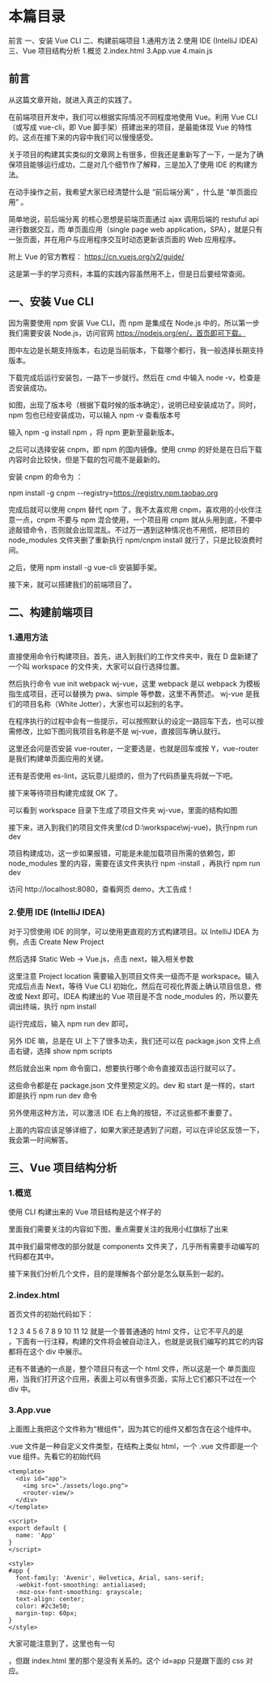 # 本篇目录

前言
一、安装 Vue CLI
二、构建前端项目
1.通用方法
2.使用 IDE (IntelliJ IDEA)
三、Vue 项目结构分析
1.概览
2.index.html
3.App.vue
4.main.js

## 前言

从这篇文章开始，就进入真正的实践了。

在前端项目开发中，我们可以根据实际情况不同程度地使用 Vue。利用 Vue CLI（或写成 vue-cli，即 Vue 脚手架）搭建出来的项目，是最能体现 Vue 的特性的。这点在接下来的内容中我们可以慢慢感受。

关于项目的构建其实类似的文章网上有很多，但我还是重新写了一下，一是为了确保项目能够运行成功，二是对几个细节作了解释，三是加入了使用 IDE 的构建方法。

在动手操作之前，我希望大家已经清楚什么是 “前后端分离” ，什么是 “单页面应用” 。

简单地说，前后端分离 的核心思想是前端页面通过 ajax 调用后端的 restuful api 进行数据交互，而 单页面应用（single page web application，SPA），就是只有一张页面，并在用户与应用程序交互时动态更新该页面的 Web 应用程序。

附上 Vue 的官方教程：
https://cn.vuejs.org/v2/guide/

这是第一手的学习资料，本篇的实践内容虽然用不上，但是日后要经常查阅。

## 一、安装 Vue CLI

因为需要使用 npm 安装 Vue CLI，而 npm 是集成在 Node.js 中的，所以第一步我们需要安装 Node.js，访问官网 https://nodejs.org/en/，首页即可下载。

图中左边是长期支持版本，右边是当前版本，下载哪个都行，我一般选择长期支持版本。

下载完成后运行安装包，一路下一步就行。然后在 cmd 中输入 node -v，检查是否安装成功。

如图，出现了版本号（根据下载时候的版本确定），说明已经安装成功了。同时，npm 包也已经安装成功，可以输入 npm -v 查看版本号

输入 npm -g install npm ，将 npm 更新至最新版本。


之后可以选择安装 cnpm，即 npm 的国内镜像。使用 cnmp 的好处是在日后下载内容时会比较快，但是下载的包可能不是最新的。

安装 cnpm 的命令为 ：

npm install -g cnpm --registry=https://registry.npm.taobao.org

完成后就可以使用 cnpm 替代 npm 了，我不太喜欢用 cnpm，喜欢用的小伙伴注意一点，cnpm 不要与 npm 混合使用，一个项目用 cnpm 就从头用到底，不要中途敲错命令，否则就会出现混乱。不过万一遇到这种情况也不用慌，把项目的 node_modules 文件夹删了重新执行 npm/cnpm install 就行了，只是比较浪费时间。

之后，使用 npm install -g vue-cli 安装脚手架。

接下来，就可以搭建我们的前端项目了。

## 二、构建前端项目

### 1.通用方法

直接使用命令行构建项目。首先，进入到我们的工作文件夹中，我在 D 盘新建了一个叫 workspace 的文件夹，大家可以自行选择位置。

然后执行命令 vue init webpack wj-vue，这里 webpack 是以 webpack 为模板指生成项目，还可以替换为 pwa、simple 等参数，这里不再赘述。 wj-vue 是我们的项目名称（White Jotter），大家也可以起别的名字。

在程序执行的过程中会有一些提示，可以按照默认的设定一路回车下去，也可以按需修改，比如下图问我项目名称是不是 wj-vue，直接回车确认就行。


这里还会问是否安装 vue-router，一定要选是，也就是回车或按 Y，vue-router 是我们构建单页面应用的关键。

还有是否使用 es-lint，这玩意儿挺烦的，但为了代码质量先将就一下吧。

接下来等待项目构建完成就 OK 了。

可以看到 workspace 目录下生成了项目文件夹 wj-vue，里面的结构如图

接下来，进入到我们的项目文件夹里(cd D:\workspace\wj-vue)，执行npm run dev

项目构建成功，这一步如果报错，可能是未能加载项目所需的依赖包，即 node_modules 里的内容，需要在该文件夹执行 npm -install ，再执行 npm run dev

访问 http://localhost:8080，查看网页 demo，大工告成！

### 2.使用 IDE (IntelliJ IDEA)

对于习惯使用 IDE 的同学，可以使用更直观的方式构建项目。以 IntelliJ IDEA 为例，点击 Create New Project

然后选择 Static Web -> Vue.js，点击 next，输入相关参数


这里注意 Project location 需要输入到项目文件夹一级而不是 workspace。输入完成后点击 Next，等待 Vue CLI 初始化，然后在可视化界面上确认项目信息，修改或 Next 即可。IDEA 构建出的 Vue 项目是不含 node_modules 的，所以要先调出终端，执行 npm install

运行完成后，输入 npm run dev 即可。

另外 IDE 嘛，总是在 UI 上下了很多功夫，我们还可以在 package.json 文件上点击右键，选择 show npm scripts

然后就会出来 npm 命令窗口，想要执行哪个命令直接双击运行就可以了。

这些命令都是在 package.json 文件里预定义的。dev 和 start 是一样的，start 即是执行 npm run dev 命令

另外使用这种方法，可以激活 IDE 右上角的按钮，不过这些都不重要了。

上面的内容应该足够详细了，如果大家还是遇到了问题，可以在评论区反馈一下，我会第一时间解答。

## 三、Vue 项目结构分析

### 1.概览

使用 CLI 构建出来的 Vue 项目结构是这个样子的

里面我们需要关注的内容如下图，重点需要关注的我用小红旗标了出来

其中我们最常修改的部分就是 components 文件夹了，几乎所有需要手动编写的代码都在其中。

接下来我们分析几个文件，目的是理解各个部分是怎么联系到一起的。

### 2.index.html

首页文件的初始代码如下：

<!DOCTYPE html>
<html>
  <head>
    <meta charset="utf-8">
    <meta name="viewport" content="width=device-width,initial-scale=1.0">
    <title>wj-vue</title>
  </head>
  <body>
    <div id="app"></div>
    <!-- built files will be auto injected -->
  </body>
</html>
1
2
3
4
5
6
7
8
9
10
11
12
就是一个普普通通的 html 文件，让它不平凡的是 <div id="app"></div> ，下面有一行注释，构建的文件将会被自动注入，也就是说我们编写的其它的内容都将在这个 div 中展示。

还有不普通的一点是，整个项目只有这一个 html 文件，所以这是一个 单页面应用，当我们打开这个应用，表面上可以有很多页面，实际上它们都只不过在一个 div 中。

### 3.App.vue

上面图上我把这个文件称为“根组件”，因为其它的组件又都包含在这个组件中。

.vue 文件是一种自定义文件类型，在结构上类似 html，一个 .vue 文件即是一个 vue 组件。先看它的初始代码

~~~vue
<template>
  <div id="app">
    <img src="./assets/logo.png">
    <router-view/>
  </div>
</template>

<script>
export default {
  name: 'App'
}
</script>

<style>
#app {
  font-family: 'Avenir', Helvetica, Arial, sans-serif;
  -webkit-font-smoothing: antialiased;
  -moz-osx-font-smoothing: grayscale;
  text-align: center;
  color: #2c3e50;
  margin-top: 60px;
}
</style>
~~~

大家可能注意到了，这里也有一句 <div id="app">，但跟 index.html 里的那个是没有关系的。这个 id=app 只是跟下面的 css 对应。

<script>标签里的内容即该组件的脚本，也就是 js 代码，export default 是 ES6 的语法，意思是将这个组件整体导出，之后就可以使用 import 导入组件了。大括号里的内容是这个组件的相关属性。

这个文件最关键的一点其实是第四行， <router-view/>，是一个容器，名字叫“路由视图”，意思是当前路由（ URL）指向的内容将显示在这个容器中。也就是说，其它的组件即使拥有自己的路由（URL，需要在 router 文件夹的 index.js 文件里定义），也只不过表面上是一个单独的页面，实际上只是在根组件 App.vue 中。

### 4.main.js

前面我们说 App.vue 里的 <div id="app"> 和 index.html 里的 <div id="app"> 没有关系，那么这两个文件是怎么建立联系的呢？让我们来看入口文件 main.js 的代码

~~~js
import Vue from 'vue'
import App from './App'
import router from './router'

Vue.config.productionTip = false

/* eslint-disable no-new */
new Vue({
  el: '#app',
  router,
  components: { App },
  template: '<App/>'
})

~~~


这里插一嘴，这个 js 文件有的同学可能看着不顺眼，比如没有分号（;），因为是 ES6 的语法，不这么写反而会提示错误，虽说可以把 es-lint 改了或者关了，但我想熟悉一下新的规则也挺好。

最上面 import 了几个模块，其中 vue 模块在 node_modules 中，App 即 App.vue 里定义的组件，router 即 router 文件夹里定义的路由。

Vue.config.productionTip = false ,作用是阻止vue 在启动时生成生产提示。

在这个 js 文件中，我们创建了一个 Vue 对象（实例），el 属性提供一个在页面上已存在的 DOM 元素作为 Vue 对象的挂载目标，router 代表该对象包含 Vue Router，并使用项目中定义的路由。components 表示该对象包含的 Vue 组件，template 是用一个字符串模板作为 Vue 实例的标识使用，类似于定义一个 html 标签。

看完了以上三个文件，我想基本上就对前端项目的结构有所了解了。下一篇中我将用一个例子解释前后端分离的项目是如何联系起来的。

查看系列文章目录：
https://learner.blog.csdn.net/article/details/88925013